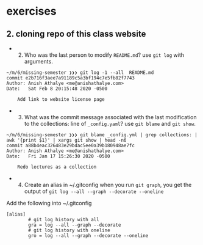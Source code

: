 # exercises

## 2. cloning repo of this class website

- 2. Who was the last person to modify `README.md`? use `git log` with arguments.

```
~/m/6/missing-semester ❯❯❯ git log -1 --all  README.md
commit e2b716f3aee7a91189c5a3bf194c7e5fb82f7743
Author: Anish Athalye <me@anishathalye.com>
Date:   Sat Feb 8 20:15:48 2020 -0500

    Add link to website license page
```

- 3. What was the commit message associated with the last modification to the collections: line of `_config.yaml`? use `git blame` and `git show`.

```
~/m/6/missing-semester ❯❯❯ git blame _config.yml | grep collections: | awk '{print $1}' | xargs git show | head -n6
commit a88b4eac326483e29bdac5ee0a39b180948ae7fc
Author: Anish Athalye <me@anishathalye.com>
Date:   Fri Jan 17 15:26:30 2020 -0500

    Redo lectures as a collection

```

- 4. Create an alias in ~/.gitconfig when you run `git graph`, you get the output of `git log --all --graph --decorate --oneline`

Add the following into ~/.gitconfig

```
[alias]
        # git log history with all
        gra = log --all --graph --decorate
        # git log history with oneline
        gro = log --all --graph --decorate --oneline
```

